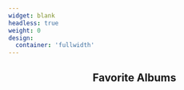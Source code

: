 ```yaml
---
widget: blank
headless: true
weight: 0
design:
  container: 'fullwidth'
---
```


<h2 style="text-align: center;">Favorite Albums</h2>

<!-- Link Swiper's CSS -->
<link
  rel="stylesheet"
  href="https://unpkg.com/swiper/swiper-bundle.min.css"
/>

<style>
.swiper-container {
  width: 100%;
  height: 50vh; /* Default height for larger screens */
  --swiper-navigation-color: #34495e; /* Set arrow color to theme's menu text color */
  --swiper-pagination-color: #34495e; /* Set pagination color to theme's menu text color */
}

/* 모바일 */
@media (max-width: 768px) {
  .swiper-container {
    height: 35vh;
    width: auto;
    margin-left: 30px;
    margin-right: 30px;
  }
}

.swiper-slide {
  text-align: center;
  font-size: 18px;
  background: #fff;

  /* Center slide text vertically */
  display: -webkit-box;
  display: -ms-flexbox;
  display: -webkit-flex;
  display: flex;
  -webkit-box-pack: center;
  -ms-flex-pack: center;
  -webkit-justify-content: center;
  justify-content: center;
  -webkit-box-align: center;
  -ms-flex-align: center;
  -webkit-align-items: center;
  align-items: center;
}
</style>

<!-- Swiper -->
<div class="swiper-container">
  <div class="swiper-wrapper">
    <!-- Slides -->
    <div class="swiper-slide" style="background-image:url('/ilmatic.png'); background-size: cover; background-position: center;"></div>
    <div class="swiper-slide" style="background-image:url('/이방인.png'); background-size: cover; background-position: center;"></div>
    <div class="swiper-slide" style="background-image:url('/damn.png'); background-size: cover; background-position: center;"></div>
    <div class="swiper-slide" style="background-image:url('/에넥도트.png'); background-size: cover; background-position: center;"></div>
    <div class="swiper-slide" style="background-image:url('/디카프리오.jpg'); background-size: cover; background-position: center;"></div>
    <div class="swiper-slide" style="background-image:url('/tpab.jpg'); background-size: cover; background-position: center;"></div>
  </div>
  <!-- Add Pagination -->
  <div class="swiper-pagination"></div>
  <!-- Add Navigation -->
  <div class="swiper-button-next"></div>
  <div class="swiper-button-prev"></div>
</div>

<!-- Swiper JS -->
<script src="https://unpkg.com/swiper/swiper-bundle.min.js"></script>

<!-- Initialize Swiper -->
<script>
  var swiper = new Swiper('.swiper-container', {
    observer: true,
    observeParents: true,
    loop: true,
    initialSlide: 1, // Start on the second slide
    slidesPerView: 1.05,
    spaceBetween: 10,
    centeredSlides: false,
    pagination: {
      el: '.swiper-pagination',
      clickable: true,
    },
    navigation: {
      nextEl: '.swiper-button-next',
      prevEl: '.swiper-button-prev',
    },
    autoplay: {
      delay: 1500,
    },
  });
</script>
